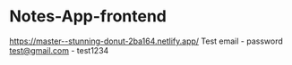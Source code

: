 # Notes-App-frontend
https://master--stunning-donut-2ba164.netlify.app/
Test 
email - password
test@gmail.com - test1234
